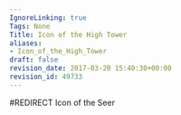 ```yaml
---
IgnoreLinking: true
Tags: None
Title: Icon of the High Tower
aliases:
- Icon_of_the_High_Tower
draft: false
revision_date: 2017-03-20 15:40:30+00:00
revision_id: 49733
---
```


#REDIRECT Icon of the Seer